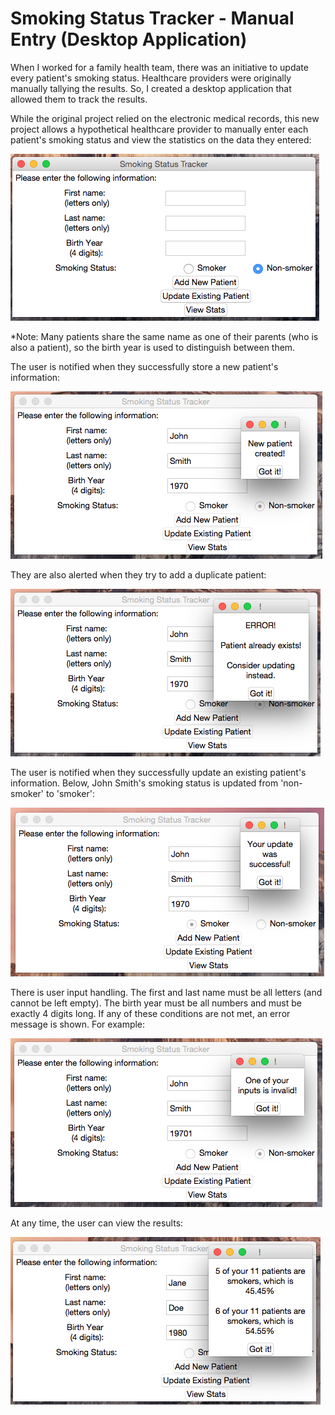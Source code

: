 # Smoking Status Tracker - Manual Entry (Desktop Application)
When I worked for a family health team, there was an initiative to update every patient's smoking status. Healthcare providers were originally manually tallying the results. So, I created a desktop application that allowed them to track the results.

While the original project relied on the electronic medical records, this new project allows a hypothetical healthcare provider to manually enter each patient's smoking status and view the statistics on the data they entered:

![](images/trackingapp.png)


*Note: Many patients share the same name as one of their parents (who is also a patient), so the birth year is used to distinguish between them.

The user is notified when they successfully store a new patient's information:

![](images/NewPatientCreated.png)


They are also alerted when they try to add a duplicate patient:

![](images/PatientAlreadyExistsError.png)


The user is notified when they successfully update an existing patient's information. Below, John Smith's smoking status is updated from 'non-smoker' to 'smoker':

![](images/UpdateSuccessful.png)

There is user input handling. The first and last name must be all letters (and cannot be left empty). The birth year must be all numbers and must be exactly 4 digits long. If any of these conditions are not met, an error message is shown. For example:

![](images/InputError.png)


At any time, the user can view the results:

![](images/ViewStats.png)

